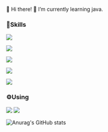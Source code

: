 <!--
**nayu1105/nayu1105** is a ✨ _special_ ✨ repository because its `README.md` (this file) appears on your GitHub profile.

Here are some ideas to get you started:

- 🔭 I’m currently working on ...
- 🌱 I’m currently learning ...
- 👯 I’m looking to collaborate on ...
- 🤔 I’m looking for help with ...
- 💬 Ask me about ...
- 📫 How to reach me: ...
- 😄 Pronouns: ...
- ⚡ Fun fact: ...
-->

👋 Hi there!
🌱 I’m currently learning java. 

### 💪Skills

<p><img src="https://img.shields.io/badge/JavaScript-F7DF1E?style=flat&logo=JavaScript&logoColor=white"/></p>
<p><img src="https://img.shields.io/badge/Vue-4FC08D?style=flat&logo=Vue.js&logoColor=white"/></p>
<p><img src="https://img.shields.io/badge/Spring-6DB33F?style=flat&logo=Spring&logoColor=white"/></p>
<p><img src="https://img.shields.io/badge/Sass-CC6699?style=flat&logo=Sass&logoColor=white"/></p>
<p><img src="https://img.shields.io/badge/MySQL-4479A1?style=flat&logo=MySQL&logoColor=white"/></p>

### ⚙Using
<img src="https://img.shields.io/badge/Eclipse IDE-2C2255?style=flat&logo=Eclipse IDE&logoColor=white"/>
<img src="https://img.shields.io/badge/VS Code-007ACC?style=flat&logo=Visual Studio Code&logoColor=white"/>


![Anurag's GitHub stats](https://github-readme-stats.vercel.app/api?username=nayu1105&show_icons=true&theme=rose_pine)

